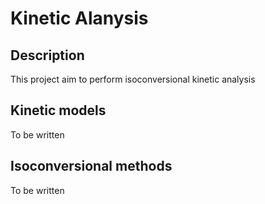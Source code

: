 # Kinetic Alanysis
## Description
This project aim to perform isoconversional kinetic analysis

## Kinetic models
To be written

## Isoconversional methods
To be written
